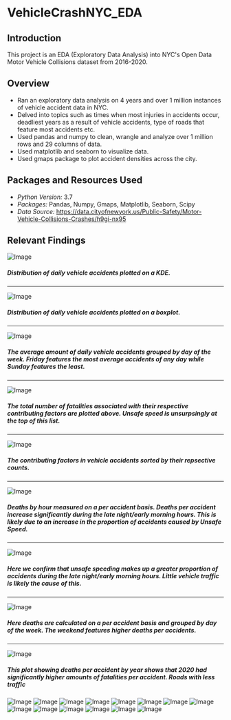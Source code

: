 # VehicleCrashNYC_EDA


## Introduction 
This project is an EDA (Exploratory Data Analysis) into NYC's Open Data Motor Vehicle Collisions dataset from 2016-2020. 

## Overview 
- Ran an exploratory data analysis on 4 years and over 1 million instances of vehicle accident data in NYC.
- Delved into topics such as times when most injuries in accidents occur, deadliest years as a result of vehicle accidents, type of roads that feature most accidents etc.
- Used pandas and numpy to clean, wrangle and analyze over 1 million rows and 29 columns of data. 
- Used matplotlib and seaborn to visualize data. 
- Used gmaps package to plot accident densities across the city. 
## Packages and Resources Used
- *Python Version:* 3.7 
- *Packages:* Pandas, Numpy, Gmaps, Matplotlib, Seaborn, Scipy
- *Data Source:* https://data.cityofnewyork.us/Public-Safety/Motor-Vehicle-Collisions-Crashes/h9gi-nx95

## Relevant Findings 
![Image](Histogram.png)
##### Distribution of daily vehicle accidents plotted on a KDE.
---
![Image](Boxplot.png)
##### Distribution of daily vehicle accidents plotted on a boxplot.
---
![Image](AverageVehicleAccidentsByWeekday.png)
##### The average amount of daily vehicle accidents grouped by day of the week. Friday features the most average accidents of any day while Sunday features the least. 
---
![Image](FatalitiesByContributingFactor.png)
##### The total number of fatalities associated with their respective contributing factors are plotted above. Unsafe speed is unsurpsingly at the top of this list. 
------
![Image](ContributingFactorCount.png)
##### The contributing factors in vehicle accidents sorted by their repsective counts. 
-----
![Image](DeathsPerAccidentByHour.png)
##### Deaths by hour measured on a per accident basis. Deaths per accident increase significantly during the late night/early morning hours. This is likely due to an increase in the proportion of accidents caused by Unsafe Speed. 
-----
![Image](UnsafeSpeed.png)
##### Here we confirm that unsafe speeding makes up a greater proportion of accidents during the late night/early morning hours. Little vehicle traffic is likely the cause of this. 
-----
![Image](DeathsPerAccidentDayOfWeek.png)
##### Here deaths are calculated on a per accident basis and grouped by day of the week. The weekend features higher deaths per accidents. 
-----
![Image](DeathsPerAccidentByYear.png)
##### This plot showing deaths per accident by year shows that 2020 had significantly higher amounts of fatalities per accident. Roads with less traffic 
![Image](TotalDeathsByYear.png)
![Image](FatalitiesByDate.png)
![Image](NumberOfInjuriesPerAccidentBorough.png)
![Image](InjuriesPerAccidentHour.png)
![Image](InjuriesPerAccidentDayOfWeek.png)
![Image](InjuriesPerMonth.png)
![Image](InjuriesByDate.png)
![Image](FatalitiesPerAccidentRoadType.png)
![Image](FatalitiesByStreet.png)
![Image](AccidentByNeighborhood.png)
![Image](AverageAccidentsByHour.png)
![Image](AverageDailyAccidentsByMonth.png)
![Image](AverageDailyAccidentsByYear.png)
![Image](AccidentsByDate.png)


